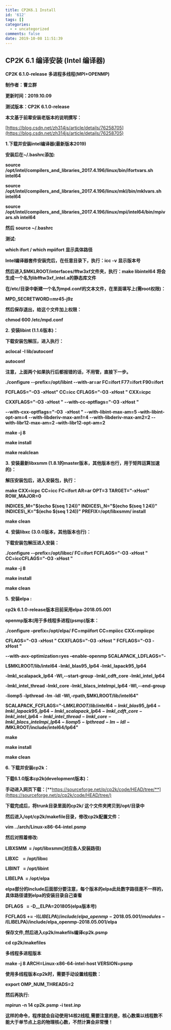 ```yaml
---
title: CP2K6.1 Install
id: '612'
tags: []
categories:
  - - uncategorized
comments: false
date: 2019-10-08 11:51:39
---
```


## CP2K 6.1 编译安装 (Intel 编译器)

**CP2K 6.1.0-release** **多进程多线程(MPI+OPENMP)**

 **制作者：曹立群**

 **更新时间：2019.10.09**

 **测试版本：CP2K 6.1.0-release**

**本文基于前辈安装老版本的说明撰写：**

[https://blog.csdn.net/zh314js/article/details/76258705](https://blog.csdn.net/zh314js/article/details/76258705)

**1.下载并安装intel编译器(最新版本2019)**

**安装后在~/.bashrc添加:**

**source** **/opt/intel/compilers\_and\_libraries\_2017.4.196/linux/bin/ifortvars.sh intel64**

**source** **/opt/intel/compilers\_and\_libraries\_2017.4.196/linux/mkl/bin/mklvars.sh intel64**

**source /opt/intel/compilers\_and\_libraries\_2017.4.196/linux/mpi/intel64/bin/mpivars.sh intel64**

**然后** **source ~/.bashrc**

**测试:**

**which ifort / which mpiifort** **显示具体路径**

**Intel编译器套件安装完后，在任意目录下，执行：icc -v** **显示版本号**

**然后进入$MKLROOT/interfaces/fftw3xf文件夹，执行：make libintel64** **将会生成一个名为libfftw3xf\_intel.a的静态库文件**

**在/etc/目录中新建一个名为mpd.conf的文本文件，在里面填写上(需root权限)：**

**MPD\_SECRETWORD=mr45-j9z**

**然后保存退出，给这个文件加上权限：**

**chmod 600 /etc/mpd.conf**

**2\.** **安装libint (1.1.6版本)：**

**下载安装包解压，进入执行：**

**aclocal -I lib/autoconf**

**autoconf**

**注意，上面两个如果执行后都报错的话，不用管，直接下一步。**

**./configure --prefix=/opt/libint --with-ar=ar FC=ifort F77=ifort F90=ifort**

**FCFLAGS="-O3 -xHost" CC=icc CFLAGS="-O3 -xHost " CXX=icpc**

**CXXFLAGS="-O3 -xHost " --with-cc-optflags="-O3 -xHost "**

 **--with-cxx-optflags="-O3  -xHost " --with-libint-max-am=5 –with-libint-opt-am=4 --with-libderiv-max-am1=4 --with-libderiv-max-am2=2 --with-libr12-max-am=2 –with-libr12-opt-am=2**

**make -j 8**

**make install**

**make realclean**

**3\.** **安装最新libxsmm (1.8.1的master版本，其他版本也行，用于矩阵运算加速的)：**

**解压安装包后，进入安装包，执行：**

**make CXX=icpc CC=icc FC=ifort AR=ar OPT=3 TARGET="-xHost" ROW\_MAJOR=0**

**INDICES\_M="$(echo $(seq 1 24))" INDICES\_N="$(echo $(seq 1 24))" INDICES\_K="$(echo $(seq 1 24))" PREFIX=/opt/libxsmm/ install**

**make clean**

**4\.** **安装libxc (3.0.0版本，其他版本也行)：**

**下载安装包解压进入安装：**

**./configure --prefix=/opt/libxc/ FC=ifort FCFLAGS="-O3 -xHost " CC=iccCFLAGS="-O3 -xHost "**

**make -j 8**

**make install**

**make clean**

**5\.** **安装elpa :**

**cp2k 6.1.0-release版本目前采用elpa-2018.05.001**

**openmp版本(用于多线程多进程(psmp)版本：**

**./configure –prefix=/opt/elpa/ FC=mpiifort CC=mpiicc CXX=mpiicpc**

**CFLAGS="-O3 -xHost " CXXFLAGS="-O3 -xHost " FCFLAGS="-O3 -xHost "**

**\--with-avx-optimization=yes –enable-openmp SCALAPACK\_LDFLAGS="-**

**L$MKLROOT/lib/intel64 -lmkl\_blas95\_lp64 -lmkl\_lapack95\_lp64**

**\-lmkl\_scalapack\_lp64 -Wl,--start-group -lmkl\_cdft\_core -lmkl\_intel\_lp64**

**\-lmkl\_intel\_thread -lmkl\_core -lmkl\_blacs\_intelmpi\_lp64 -Wl,--end-group**

**\-liomp5 -lpthread -lm -ldl -Wl,-rpath,$MKLROOT/lib/intel64"**

**SCALAPACK\_FCFLAGS="-L$MKLROOT/lib/intel64 -lmkl\_blas95\_lp64 -lmkl\_lapack95\_lp64 -lmkl\_scalapack\_lp64 -lmkl\_cdft\_core -lmkl\_intel\_lp64 -lmkl\_intel\_thread -lmkl\_core -lmkl\_blacs\_intelmpi\_lp64 -liomp5 -lpthread -lm -ldl -I$MKLROOT/include/intel64/lp64"**

**make**

**make install**

**make clean**

**6\.** **下载并安装cp2k：**

**下载6.1.0版本cp2k(development版本)：**

**手动进入网页下载：**[**https://sourceforge.net/p/cp2k/code/HEAD/tree/**](https://sourceforge.net/p/cp2k/code/HEAD/tree/)

**下载完成后，将trunk目录里面的cp2k/ 这个文件夹拷贝到/opt/目录中**

**然后进入/opt/cp2k/makefile目录，修改cp2k配置文件：**

**vim ../arch/Linux-x86-64-intel.psmp**

**然后对照着修改:**

**LIBXSMM  = /opt/libxsmm(对应各人安装路径)**

**LIBXC    = /opt/libxc**

**LIBINT   = /opt/libint**

**LIBELPA  = /opt/elpa**

**elpa部分的include后面部分要注意，每个版本的elpa此处数字路径是不一样的，具体路径请到elpa的安装目录自己查看**

**DFLAGS   = -D\_\_ELPA=201805(elpa版本号)**

**FCFLAGS += -I$(LIBELPA)/include/elpa\_openmp-2018.05.001/modules -I$(LIBELPA)/include/elpa\_openmp-2018.05.001/elpa**

**保存文件,然后进入cp2k/makefils编译cp2k.psmp**

**cd cp2k/makefiles**

**多线程多进程版本**

**make -j 8 ARCH=Linux-x86-64-intel-host VERSION=psmp**

**使用多线程版本cp2k时，需要手动设置线程数：**

**export OMP\_NUM\_THREADS=2**

**然后再执行:**

**mpirun -n 14 cp2k.psmp -i test.inp**

**这样的命令，程序就会自动使用14核2线程,需要注意的是，核心数乘以线程数不能大于单节点上总的物理核心数，不然计算会非常慢！**
